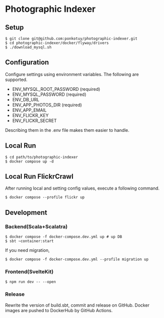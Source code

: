 # Photographic Indexer

## Setup
```shell
$ git clone git@github.com:ponkotuy/photographic-indexer.git
$ cd photographic-indexer/docker/flyway/drivers
$ ./download_mysql.sh
```

## Configuration
Configure settings using environment variables. The following are supported.

- ENV_MYSQL_ROOT_PASSWORD (required)
- ENV_MYSQL_PASSWORD (required)
- ENV_DB_URL
- ENV_APP_PHOTOS_DIR (required)
- ENV_APP_EMAIL
- ENV_FLICKR_KEY
- ENV_FLICKR_SECRET

Describing them in the .env file makes them easier to handle.

## Local Run
```shell
$ cd path/to/photographic-indexer
$ docker compose up -d
```

## Local Run FlickrCrawl
After running local and setting config values, execute a following command.
```shell
$ docker compose --profile flickr up
```

## Development
### Backend(Scala+Scalatra)
```shell
$ docker compose -f docker-compose.dev.yml up # up DB
$ sbt ~container:start
```

If you need migration,

```shell
$ docker compose -f docker-compose.dev.yml --profile migration up
```

### Frontend(SvelteKit)
```shell
$ npm run dev -- --open
```

### Release
Rewrite the version of build.sbt, commit and release on GitHub. Docker images are pushed to DockerHub by GitHub Actions.
